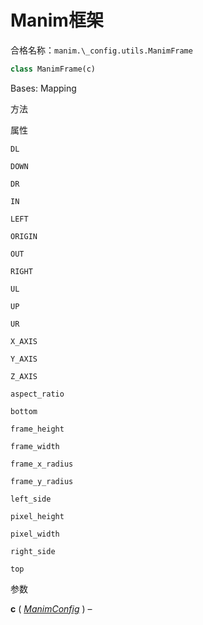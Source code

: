 # Manim框架

合格名称：`manim.\_config.utils.ManimFrame`

```py
class ManimFrame(c)
```

Bases: Mapping


方法

属性

`DL`

`DOWN`

`DR`

`IN`

`LEFT`

`ORIGIN`

`OUT`

`RIGHT`

`UL`

`UP`

`UR`

`X_AXIS`

`Y_AXIS`

`Z_AXIS`

`aspect_ratio`

`bottom`

`frame_height`

`frame_width`

`frame_x_radius`

`frame_y_radius`

`left_side`

`pixel_height`

`pixel_width`

`right_side`

`top`

参数

**c** ( [_ManimConfig_]() ) –
